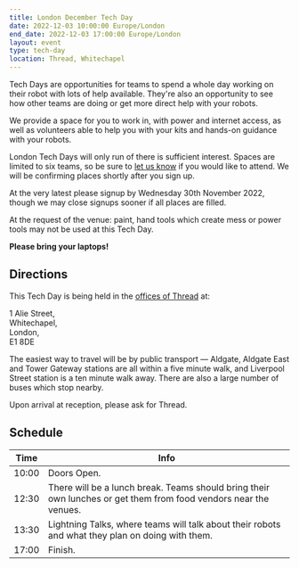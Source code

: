 ```yaml
---
title: London December Tech Day
date: 2022-12-03 10:00:00 Europe/London
end_date: 2022-12-03 17:00:00 Europe/London
layout: event
type: tech-day
location: Thread, Whitechapel
---
```


Tech Days are opportunities for teams to spend a whole day working on their
robot with lots of help available. They're also an opportunity to see how other
teams are doing or get more direct help with your robots.

We provide a space for you to work in, with power and internet access, as well
as volunteers able to help you with your kits and hands-on guidance with your
robots.

London Tech Days will only run of there is sufficient interest. Spaces are
limited to six teams, so be sure to [let us know][tech-day-signup] if you would
like to attend. We will be confirming places shortly after you sign up.

At the very latest please signup by Wednesday 30th November 2022, though we may
close signups sooner if all places are filled.

At the request of the venue: paint, hand tools which create mess or power tools
may not be used at this Tech Day.

**Please bring your laptops!**

## Directions

This Tech Day is being held in the [offices of Thread][venue-map] at:

1 Alie Street,<br>
Whitechapel,<br>
London,<br>
E1 8DE

The easiest way to travel will be by public transport — Aldgate, Aldgate East
and Tower Gateway stations are all within a five minute walk, and Liverpool
Street station is a ten minute walk away. There are also a large number of
buses which stop nearby.

Upon arrival at reception, please ask for Thread.

## Schedule

| Time  | Info |
|-------|------|
| 10:00 | Doors Open. |
| 12:30 | There will be a lunch break. Teams should bring their own lunches or get them from food vendors near the venues. |
| 13:30 | Lightning Talks, where teams will talk about their robots and what they plan on doing with them. |
| 17:00 | Finish. |

[venue-map]: https://www.google.com/maps/d/edit?mid=1pE5GCb4sxCgY43qFYhNW0w1K6EJ_sCI
[tech-day-signup]: https://forms.gle/xqUxJ6GFqbJfeJdZ9
[teams-contact]: mailto:teams@studentrobotics.org
